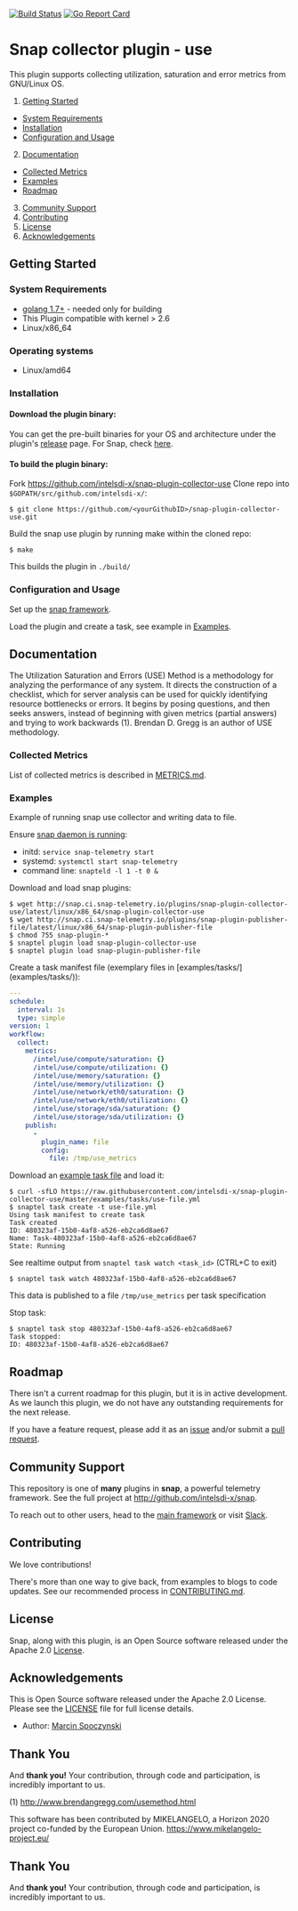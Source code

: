[![Build Status](https://api.travis-ci.org/intelsdi-x/snap-plugin-collector-use.svg)](https://travis-ci.org/intelsdi-x/snap-plugin-collector-use )
[![Go Report Card](https://goreportcard.com/badge/intelsdi-x/snap-plugin-collector-use)](https://goreportcard.com/report/intelsdi-x/snap-plugin-collector-use)

# Snap collector plugin - use

This plugin supports collecting utilization, saturation and error metrics from GNU/Linux OS. 

1. [Getting Started](#getting-started)
  * [System Requirements](#system-requirements)
  * [Installation](#installation)
  * [Configuration and Usage](configuration-and-usage)
2. [Documentation](#documentation)
  * [Collected Metrics](#collected-metrics)
  * [Examples](#examples)
  * [Roadmap](#roadmap)
3. [Community Support](#community-support)
4. [Contributing](#contributing)
5. [License](#license)
6. [Acknowledgements](#acknowledgements)

## Getting Started

### System Requirements
* [golang 1.7+](https://golang.org/dl/)  - needed only for building
* This Plugin compatible with kernel > 2.6
* Linux/x86_64

### Operating systems
* Linux/amd64


### Installation

#### Download the plugin binary:

You can get the pre-built binaries for your OS and architecture under the plugin's [release](https://github.com/intelsdi-x/snap-plugin-collector-use/releases) page. For Snap, check [here](https://github.com/intelsdi-x/snap/releases).

#### To build the plugin binary:

Fork https://github.com/intelsdi-x/snap-plugin-collector-use
Clone repo into `$GOPATH/src/github.com/intelsdi-x/`:

```
$ git clone https://github.com/<yourGithubID>/snap-plugin-collector-use.git
```

Build the snap use plugin by running make within the cloned repo:
```
$ make
```
This builds the plugin in `./build/`

### Configuration and Usage

Set up the [snap framework](https://github.com/intelsdi-x/snap/blob/master/README.md#getting-started).

Load the plugin and create a task, see example in [Examples](#examples).

## Documentation

The Utilization Saturation and Errors (USE) Method is a methodology for analyzing the performance of any system. It directs the construction of a checklist, which for server analysis can be used for quickly identifying resource bottlenecks or errors. It begins by posing questions, and then seeks answers, instead of beginning with given metrics (partial answers) and trying to work backwards (1). Brendan D. Gregg is an author of USE methodology.

### Collected Metrics

List of collected metrics is described in [METRICS.md](METRICS.md).

### Examples 

Example of running snap use collector and writing data to file.

Ensure [snap daemon is running](https://github.com/intelsdi-x/snap#running-snap):
* initd: `service snap-telemetry start`
* systemd: `systemctl start snap-telemetry`
* command line: `snapteld -l 1 -t 0 &`

Download and load snap plugins:

```
$ wget http://snap.ci.snap-telemetry.io/plugins/snap-plugin-collector-use/latest/linux/x86_64/snap-plugin-collector-use
$ wget http://snap.ci.snap-telemetry.io/plugins/snap-plugin-publisher-file/latest/linux/x86_64/snap-plugin-publisher-file
$ chmod 755 snap-plugin-*
$ snaptel plugin load snap-plugin-collector-use
$ snaptel plugin load snap-plugin-publisher-file
```

Create a task manifest file  (exemplary files in [examples/tasks/] (examples/tasks/)):
```yaml
--- 
schedule: 
  interval: 1s
  type: simple
version: 1
workflow: 
  collect: 
    metrics: 
      /intel/use/compute/saturation: {}
      /intel/use/compute/utilization: {}
      /intel/use/memory/saturation: {}
      /intel/use/memory/utilization: {}
      /intel/use/network/eth0/saturation: {}
      /intel/use/network/eth0/utilization: {}
      /intel/use/storage/sda/saturation: {}
      /intel/use/storage/sda/utilization: {}
    publish: 
      - 
        plugin_name: file
        config: 
          file: /tmp/use_metrics

```
Download an [example task file](https://github.com/intelsdi-x/snap-plugin-collector-use/blob/master/examples/tasks/) and load it:
```
$ curl -sfLO https://raw.githubusercontent.com/intelsdi-x/snap-plugin-collector-use/master/examples/tasks/use-file.yml
$ snaptel task create -t use-file.yml
Using task manifest to create task
Task created
ID: 480323af-15b0-4af8-a526-eb2ca6d8ae67
Name: Task-480323af-15b0-4af8-a526-eb2ca6d8ae67
State: Running
```

See realtime output from `snaptel task watch <task_id>` (CTRL+C to exit)
```
$ snaptel task watch 480323af-15b0-4af8-a526-eb2ca6d8ae67
```

This data is published to a file `/tmp/use_metrics` per task specification

Stop task:
```
$ snaptel task stop 480323af-15b0-4af8-a526-eb2ca6d8ae67
Task stopped:
ID: 480323af-15b0-4af8-a526-eb2ca6d8ae67
```

## Roadmap
There isn't a current roadmap for this plugin, but it is in active development. As we launch this plugin, we do not have any outstanding requirements for the next release.

If you have a feature request, please add it as an [issue](https://github.com/intelsdi-x/snap-plugin-collector-use/issues/new) and/or submit a [pull request](https://github.com/intelsdi-x/snap-plugin-collector-use/pulls).

## Community Support
This repository is one of **many** plugins in **snap**, a powerful telemetry framework. See the full project at http://github.com/intelsdi-x/snap.

To reach out to other users, head to the [main framework](https://github.com/intelsdi-x/snap#community-support) or visit [Slack](http://slack.snap-telemetry.io).

## Contributing
We love contributions!

There's more than one way to give back, from examples to blogs to code updates. See our recommended process in [CONTRIBUTING.md](CONTRIBUTING.md).

## License
Snap, along with this plugin, is an Open Source software released under the Apache 2.0 [License](LICENSE).

## Acknowledgements
This is Open Source software released under the Apache 2.0 License. Please see the [LICENSE](LICENSE) file for full license details.

* Author: [Marcin Spoczynski](https://github.com/sandlbn/)

## Thank You
And **thank you!** Your contribution, through code and participation, is incredibly important to us.

(1) http://www.brendangregg.com/usemethod.html

This software has been contributed by MIKELANGELO, a Horizon 2020 project co-funded by the European Union. https://www.mikelangelo-project.eu/
## Thank You
And **thank you!** Your contribution, through code and participation, is incredibly important to us.
